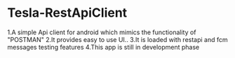 # Tesla-RestApiClient 
1.A simple Api client for android which mimics the functionality of "POSTMAN"
2.It provides easy to use UI..
3.It is loaded with restapi and fcm messages testing features 
4.This app is still in development phase
